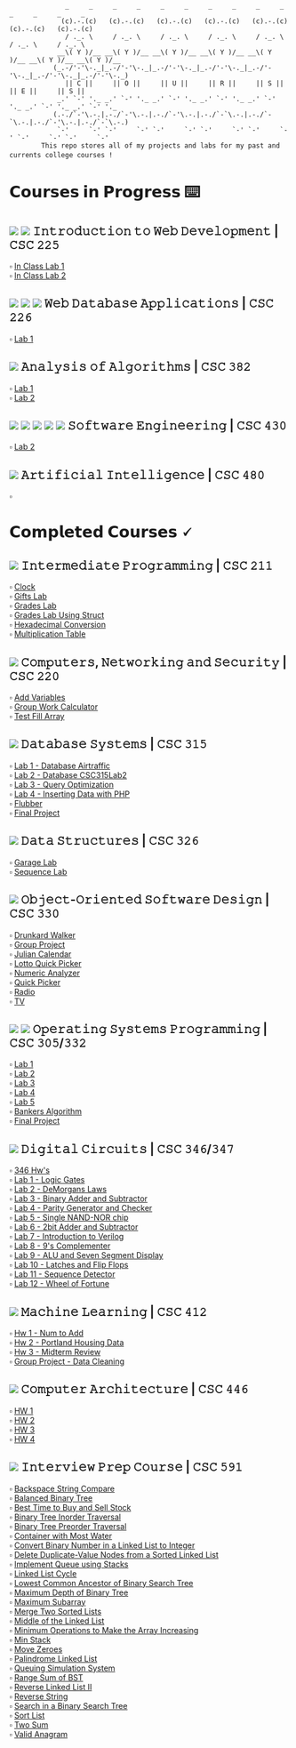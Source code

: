 ```
              _     _     _     _     _     _     _     _     _     _     _     _     _     _
             (c).-.(c)   (c).-.(c)   (c).-.(c)   (c).-.(c)   (c).-.(c)   (c).-.(c)   (c).-.(c)
              / ._. \     / ._. \     / ._. \     / ._. \     / ._. \     / ._. \     / ._. \
            __\( Y )/__ __\( Y )/__ __\( Y )/__ __\( Y )/__ __\( Y )/__ __\( Y )/__ __\( Y )/__
           (_.-/'-'\-._|_.-/'-'\-._|_.-/'-'\-._|_.-/'-'\-._|_.-/'-'\-._|_.-/'-'\-._|_.-/'-'\-._)
              || 𝙲 ||     || 𝙾 ||     || 𝚄 ||     || 𝚁 ||     || 𝚂 ||     || 𝙴 ||     || 𝚂 ||
            _.' `-' '._ _.' `-' '._ _.' `-' '._ _.' `-' '._ _.' `-' '._ _.' `-' '._ _.' `-' '._
           (.-./`-'\.-.|.-./`-'\.-.|.-./`-'\.-.|.-./`-`\.-.|.-./`-`\.-.|.-./`-'\.-.|.-./`-`\.-.)
            `-'     `-' `-'     `-' `-'     `-' `-'     `-' `-'     `-' `-'     `-' `-'     `-'
        𝚃𝚑𝚒𝚜 𝚛𝚎𝚙𝚘 𝚜𝚝𝚘𝚛𝚎𝚜 𝚊𝚕𝚕 𝚘𝚏 𝚖𝚢 𝚙𝚛𝚘𝚓𝚎𝚌𝚝𝚜 𝚊𝚗𝚍 𝚕𝚊𝚋𝚜 𝚏𝚘𝚛 𝚖𝚢 𝚙𝚊𝚜𝚝 𝚊𝚗𝚍 𝚌𝚞𝚛𝚛𝚎𝚗𝚝𝚜 𝚌𝚘𝚕𝚕𝚎𝚐𝚎 𝚌𝚘𝚞𝚛𝚜𝚎𝚜 !　
```

# 𝗖𝗼𝘂𝗿𝘀𝗲𝘀 𝗶𝗻 𝗣𝗿𝗼𝗴𝗿𝗲𝘀𝘀 ⌨️

## <img src= https://img.shields.io/badge/html-%20-9cf> <img src=https://img.shields.io/badge/css-%20-9cf> 𝙸𝚗𝚝𝚛𝚘𝚍𝚞𝚌𝚝𝚒𝚘𝚗 𝚝𝚘 𝚆𝚎𝚋 𝙳𝚎𝚟𝚎𝚕𝚘𝚙𝚖𝚎𝚗𝚝 | 𝙲𝚂𝙲 𝟸𝟸𝟻

:white_small_square: [In Class Lab 1](https://github.com/giannagalard/CSC-Courses/tree/main/Introduction%20to%20Web%20Development/In%20Class%20Lab%201)  
:white_small_square: [In Class Lab 2](https://github.com/giannagalard/CSC-Courses/tree/main/Introduction%20to%20Web%20Development/In%20Class%20Lab%202)

## <img src= https://img.shields.io/badge/html-%20-9cf> <img src=https://img.shields.io/badge/css-%20-9cf> <img src=https://img.shields.io/badge/php-%20-9cf> 𝚆𝚎𝚋 𝙳𝚊𝚝𝚊𝚋𝚊𝚜𝚎 𝙰𝚙𝚙𝚕𝚒𝚌𝚊𝚝𝚒𝚘𝚗𝚜 | 𝙲𝚂𝙲 𝟸𝟸𝟼

:white_small_square: [Lab 1](https://github.com/giannagalard/CSC-Courses/tree/main/Web%20Database%20Applications/Lab%201)

## <img src= https://img.shields.io/badge/c%2B%2B-%20-9cf> 𝙰𝚗𝚊𝚕𝚢𝚜𝚒𝚜 𝚘𝚏 𝙰𝚕𝚐𝚘𝚛𝚒𝚝𝚑𝚖𝚜 | 𝙲𝚂𝙲 𝟹𝟾𝟸

:white_small_square: [Lab 1](https://github.com/giannagalard/CSC-Courses/tree/main/Analysis%20of%20Algorithms/Lab%201)  
:white_small_square: [Lab 2](https://github.com/giannagalard/CSC-Courses/tree/main/Analysis%20of%20Algorithms/Lab%202)

## <img src= https://img.shields.io/badge/c%23-%20-9cf> <img src=https://img.shields.io/badge/js-%20-9cf> <img src=https://img.shields.io/badge/react-%20-9cf> <img src=https://img.shields.io/badge/html-%20-9cf> <img src=https://img.shields.io/badge/css-%20-9cf> 𝚂𝚘𝚏𝚝𝚠𝚊𝚛𝚎 𝙴𝚗𝚐𝚒𝚗𝚎𝚎𝚛𝚒𝚗𝚐 | 𝙲𝚂𝙲 𝟺𝟹𝟶

:white_small_square: [Lab 2](https://github.com/giannagalard/CSC-Courses/tree/main/Software%20Engineering/Lab%202)

## <img src= https://img.shields.io/badge/python-%20-9cf> 𝙰𝚛𝚝𝚒𝚏𝚒𝚌𝚒𝚊𝚕 𝙸𝚗𝚝𝚎𝚕𝚕𝚒𝚐𝚎𝚗𝚌𝚎 | 𝙲𝚂𝙲 𝟺𝟾𝟶

:white_small_square:

# 𝗖𝗼𝗺𝗽𝗹𝗲𝘁𝗲𝗱 𝗖𝗼𝘂𝗿𝘀𝗲𝘀 🗸

## <img src= https://img.shields.io/badge/c%2B%2B%20-%20-9cf> 𝙸𝚗𝚝𝚎𝚛𝚖𝚎𝚍𝚒𝚊𝚝𝚎 𝙿𝚛𝚘𝚐𝚛𝚊𝚖𝚖𝚒𝚗𝚐 | 𝙲𝚂𝙲 𝟸𝟷𝟷

:white_small_square: [Clock](https://github.com/giannagalard/CSC-Courses/blob/main/Intermediate%20Programming/Clock.cpp)  
:white_small_square: [Gifts Lab](https://github.com/giannagalard/CSC-Courses/tree/main/Intermediate%20Programming/Gifts%20Lab)  
:white_small_square: [Grades Lab](https://github.com/giannagalard/CSC-Courses/tree/main/Intermediate%20Programming/Grades%20Lab)  
:white_small_square: [Grades Lab Using Struct](<https://github.com/giannagalard/CSC-Courses/tree/main/Intermediate%20Programming/Grades%20Lab%20(Struct)>)  
:white_small_square: [Hexadecimal Conversion](https://github.com/giannagalard/CSC-Courses/tree/main/Intermediate%20Programming/hexadecimal%20conversion)  
:white_small_square: [Multiplication Table](https://github.com/giannagalard/CSC-Courses/blob/main/Intermediate%20Programming/Multiplication%20Table.cpp)

## <img src= https://img.shields.io/badge/asm-%20-9cf> 𝙲𝚘𝚖𝚙𝚞𝚝𝚎𝚛𝚜, 𝙽𝚎𝚝𝚠𝚘𝚛𝚔𝚒𝚗𝚐 𝚊𝚗𝚍 𝚂𝚎𝚌𝚞𝚛𝚒𝚝𝚢 | 𝙲𝚂𝙲 𝟸𝟸𝟶

:white_small_square: [Add Variables](https://github.com/giannagalard/CSC-Courses/blob/main/Computers%2C%20Networking%20and%20Security/AddVariables.asm)  
:white_small_square: [Group Work Calculator](https://github.com/giannagalard/CSC-Courses/blob/main/Computers%2C%20Networking%20and%20Security/GroupWorkCalc.asm)  
:white_small_square: [Test Fill Array](https://github.com/giannagalard/CSC-Courses/blob/main/Computers%2C%20Networking%20and%20Security/TestFillArray.asm)

## <img src= https://img.shields.io/badge/mysql-%20-9cf> 𝙳𝚊𝚝𝚊𝚋𝚊𝚜𝚎 𝚂𝚢𝚜𝚝𝚎𝚖𝚜 | 𝙲𝚂𝙲 𝟹𝟷𝟻

:white_small_square: [Lab 1 - Database Airtraffic](https://github.com/giannagalard/CSC-Courses/blob/main/Database%20Systems/lab1.sql)  
:white_small_square: [Lab 2 - Database CSC315Lab2](https://github.com/giannagalard/CSC-Courses/blob/main/Database%20Systems/lab2.sql)  
:white_small_square: [Lab 3 - Query Optimization](https://github.com/giannagalard/CSC-Courses/tree/main/Database%20Systems/lab%203)  
:white_small_square: [Lab 4 - Inserting Data with PHP](https://github.com/giannagalard/CSC-Courses/tree/main/Database%20Systems/lab%204)  
:white_small_square: [Flubber](https://github.com/giannagalard/CSC-Courses/tree/main/Database%20Systems/Flubber)  
:white_small_square: [Final Project](https://github.com/giannagalard/CSC-Courses/tree/main/Database%20Systems/Final%20Project)

## <img src= https://img.shields.io/badge/c%2B%2B%20-%20-9cf> 𝙳𝚊𝚝𝚊 𝚂𝚝𝚛𝚞𝚌𝚝𝚞𝚛𝚎𝚜 | 𝙲𝚂𝙲 𝟹𝟸𝟼

:white_small_square: [Garage Lab](https://github.com/giannagalard/CSC-Courses/tree/main/Data%20Structures/Garage%20Lab)  
:white_small_square: [Sequence Lab](https://github.com/giannagalard/CSC-Courses/tree/main/Data%20Structures/Sequence%20Lab)

## <img src=https://img.shields.io/badge/java-%20-9cf> 𝙾𝚋𝚓𝚎𝚌𝚝-𝙾𝚛𝚒𝚎𝚗𝚝𝚎𝚍 𝚂𝚘𝚏𝚝𝚠𝚊𝚛𝚎 𝙳𝚎𝚜𝚒𝚐𝚗 | 𝙲𝚂𝙲 𝟹𝟹𝟶

:white_small_square: [Drunkard Walker](https://github.com/giannagalard/CSC-Courses/tree/main/Object-Oriented%20Software%20Design/Drunkard%20Walker)  
:white_small_square: [Group Project](https://github.com/giannagalard/CSC-Courses/tree/main/Object-Oriented%20Software%20Design/Group%20Project)  
:white_small_square: [Julian Calendar](https://github.com/giannagalard/CSC-Courses/blob/main/Object-Oriented%20Software%20Design/Julian%20Calendar.java)  
:white_small_square: [Lotto Quick Picker](https://github.com/giannagalard/CSC-Courses/blob/main/Object-Oriented%20Software%20Design/Lotto%20Quick%20Picker.java)  
:white_small_square: [Numeric Analyzer](https://github.com/giannagalard/CSC-Courses/blob/main/Object-Oriented%20Software%20Design/Numeric%20Analyzer.java)  
:white_small_square: [Quick Picker](https://github.com/giannagalard/CSC-Courses/tree/main/Object-Oriented%20Software%20Design/Quick%20Picker)  
:white_small_square: [Radio](https://github.com/giannagalard/CSC-Courses/blob/main/Object-Oriented%20Software%20Design/Radio.java)  
:white_small_square: [TV](https://github.com/giannagalard/CSC-Courses/blob/main/Object-Oriented%20Software%20Design/TV.java)

## <img src= https://img.shields.io/badge/bash-%20-9cf> <img src= https://img.shields.io/badge/c%2B%2B%20-%20-9cf> 𝙾𝚙𝚎𝚛𝚊𝚝𝚒𝚗𝚐 𝚂𝚢𝚜𝚝𝚎𝚖𝚜 𝙿𝚛𝚘𝚐𝚛𝚊𝚖𝚖𝚒𝚗𝚐 | 𝙲𝚂𝙲 𝟹𝟶𝟻/𝟹𝟹𝟸

:white_small_square: [Lab 1](https://github.com/giannagalard/CSC-Courses/tree/main/Operating%20Systems%20Programming/lab%201)  
:white_small_square: [Lab 2](https://github.com/giannagalard/CSC-Courses/tree/main/Operating%20Systems%20Programming/lab%202)  
:white_small_square: [Lab 3](https://github.com/giannagalard/CSC-Courses/tree/main/Operating%20Systems%20Programming/lab%203)  
:white_small_square: [Lab 4](https://github.com/giannagalard/CSC-Courses/tree/main/Operating%20Systems%20Programming/lab%204)  
:white_small_square: [Lab 5](https://github.com/giannagalard/CSC-Courses/blob/main/Operating%20Systems%20Programming/lab%205.cpp)  
:white_small_square: [Bankers Algorithm](https://github.com/giannagalard/CSC-Courses/blob/main/Operating%20Systems%20Programming/Bankers%20Algorithm.cpp)  
:white_small_square: [Final Project](https://github.com/giannagalard/CSC-Courses/tree/main/Operating%20Systems%20Programming/Final%20Project)

## <img src = https://img.shields.io/badge/verilog-%20-9cf> 𝙳𝚒𝚐𝚒𝚝𝚊𝚕 𝙲𝚒𝚛𝚌𝚞𝚒𝚝𝚜 | 𝙲𝚂𝙲 𝟹𝟺𝟼/𝟹𝟺𝟽

:white_small_square: [346 Hw's](https://github.com/giannagalard/CSC-Courses/tree/main/Digital%20Circuits/346%20homeworks)  
:white_small_square: [Lab 1 - Logic Gates](https://github.com/giannagalard/CSC-Courses/tree/main/Digital%20Circuits/lab%201)  
:white_small_square: [Lab 2 - DeMorgans Laws](https://github.com/giannagalard/CSC-Courses/tree/main/Digital%20Circuits/lab%202)  
:white_small_square: [Lab 3 - Binary Adder and Subtractor](https://github.com/giannagalard/CSC-Courses/tree/main/Digital%20Circuits/lab%203)  
:white_small_square: [Lab 4 - Parity Generator and Checker](https://github.com/giannagalard/CSC-Courses/tree/main/Digital%20Circuits/lab%204)  
:white_small_square: [Lab 5 - Single NAND-NOR chip](https://github.com/giannagalard/CSC-Courses/tree/main/Digital%20Circuits/lab%205)  
:white_small_square: [Lab 6 - 2bit Adder and Subtractor](https://github.com/giannagalard/CSC-Courses/tree/main/Digital%20Circuits/lab%206)  
:white_small_square: [Lab 7 - Introduction to Verilog](https://github.com/giannagalard/CSC-Courses/tree/main/Digital%20Circuits/lab%207)  
:white_small_square: [Lab 8 - 9's Complementer](https://github.com/giannagalard/CSC-Courses/tree/main/Digital%20Circuits/lab%208)  
:white_small_square: [Lab 9 - ALU and Seven Segment Display](https://github.com/giannagalard/CSC-Courses/tree/main/Digital%20Circuits/lab%209)  
:white_small_square: [Lab 10 - Latches and Flip Flops](https://github.com/giannagalard/CSC-Courses/tree/main/Digital%20Circuits/lab%2010)  
:white_small_square: [Lab 11 - Sequence Detector](https://github.com/giannagalard/CSC-Courses/tree/main/Digital%20Circuits/lab%2011)  
:white_small_square: [Lab 12 - Wheel of Fortune](https://github.com/giannagalard/CSC-Courses/tree/main/Digital%20Circuits/lab%2012)

## <img src = https://img.shields.io/badge/python-%20-9cf> 𝙼𝚊𝚌𝚑𝚒𝚗𝚎 𝙻𝚎𝚊𝚛𝚗𝚒𝚗𝚐 | 𝙲𝚂𝙲 𝟺𝟷𝟸

:white_small_square: [Hw 1 - Num to Add](https://github.com/giannagalard/CSC-Courses/tree/main/Machine%20Learning/hw%201)  
:white_small_square: [Hw 2 - Portland Housing Data](https://github.com/giannagalard/CSC-Courses/tree/main/Machine%20Learning/hw%202)  
:white_small_square: [Hw 3 - Midterm Review](https://github.com/giannagalard/CSC-Courses/tree/main/Machine%20Learning/hw%203)  
:white_small_square: [Group Project - Data Cleaning](https://github.com/giannagalard/CSC-Courses/tree/main/Machine%20Learning/data-cleaning)

## <img src= https://img.shields.io/badge/LEGv8-%20-9cf> 𝙲𝚘𝚖𝚙𝚞𝚝𝚎𝚛 𝙰𝚛𝚌𝚑𝚒𝚝𝚎𝚌𝚝𝚞𝚛𝚎 | 𝙲𝚂𝙲 𝟺𝟺𝟼

:white_small_square: [HW 1](https://github.com/giannagalard/CSC-Courses/blob/main/Computer%20Architecture/hw%201/Homework1.pdf)  
:white_small_square: [HW 2](https://github.com/giannagalard/CSC-Courses/tree/main/Computer%20Architecture/hw%202/Homework2.pdf)  
:white_small_square: [HW 3](https://github.com/giannagalard/CSC-Courses/tree/main/Computer%20Architecture/hw%203/Homework3.pdf)  
:white_small_square: [HW 4](https://github.com/giannagalard/CSC-Courses/tree/main/Computer%20Architecture/hw%204/Homework4.pdf)

## <img src= https://img.shields.io/badge/c%2B%2B%20-%20-9cf> 𝙸𝚗𝚝𝚎𝚛𝚟𝚒𝚎𝚠 𝙿𝚛𝚎𝚙 𝙲𝚘𝚞𝚛𝚜𝚎 | 𝙲𝚂𝙲 𝟻𝟿𝟷

:white_small_square: [Backspace String Compare](https://github.com/giannagalard/CSC-Courses/tree/main/Interview%20Prep/Backspace%20String%20Compare)  
:white_small_square: [Balanced Binary Tree](https://github.com/giannagalard/CSC-Courses/tree/main/Interview%20Prep/Balanced%20Binary%20Tree)  
:white_small_square: [Best Time to Buy and Sell Stock](https://github.com/giannagalard/CSC-Courses/tree/main/Interview%20Prep/Best%20Time%20to%20Buy%20and%20Sell%20Stock)  
:white_small_square: [Binary Tree Inorder Traversal](https://github.com/giannagalard/CSC-Courses/tree/main/Interview%20Prep/Binary%20Tree%20Inorder%20Traversal)  
:white_small_square: [Binary Tree Preorder Traversal](https://github.com/giannagalard/CSC-Courses/tree/main/Interview%20Prep/Binary%20Tree%20Preorder%20Traversal)  
:white_small_square: [Container with Most Water](https://github.com/giannagalard/CSC-Courses/tree/main/Interview%20Prep/Container%20With%20Most%20Water)  
:white_small_square: [Convert Binary Number in a Linked List to Integer](https://github.com/giannagalard/CSC-Courses/tree/main/Interview%20Prep/Convert%20Binary%20Number%20in%20a%20Linked%20List%20to%20Integer)  
:white_small_square: [Delete Duplicate-Value Nodes from a Sorted Linked List](https://github.com/giannagalard/CSC-Courses/tree/main/Interview%20Prep/Delete%20Duplicate-Value%20Nodes%20from%20a%20Sorted%20Linked%20List)  
:white_small_square: [Implement Queue using Stacks](https://github.com/giannagalard/CSC-Courses/tree/main/Interview%20Prep/Implement%20Queue%20using%20Stacks)  
:white_small_square: [Linked List Cycle](https://github.com/giannagalard/CSC-Courses/tree/main/Interview%20Prep/Linked%20List%20Cycle)  
:white_small_square: [Lowest Common Ancestor of Binary Search Tree](https://github.com/giannagalard/CSC-Courses/tree/main/Interview%20Prep/Lowest%20Common%20Ancestor%20of%20a%20Binary%20Search%20Tree)  
:white_small_square: [Maximum Depth of Binary Tree](https://github.com/giannagalard/CSC-Courses/tree/main/Interview%20Prep/Max%20Depth%20of%20Binary%20Tree)  
:white_small_square: [Maximum Subarray](https://github.com/giannagalard/CSC-Courses/tree/main/Interview%20Prep/Maximum%20Subarray)  
:white_small_square: [Merge Two Sorted Lists](https://github.com/giannagalard/CSC-Courses/tree/main/Interview%20Prep/Merge%20Two%20Sorted%20Lists)  
:white_small_square: [Middle of the Linked List](https://github.com/giannagalard/CSC-Courses/tree/main/Interview%20Prep/Middle%20of%20the%20Linked%20List)  
:white_small_square: [Minimum Operations to Make the Array Increasing](https://github.com/giannagalard/CSC-Courses/tree/main/Interview%20Prep/Min%20Operations%20to%20Make%20the%20Array%20Increasing)  
:white_small_square: [Min Stack](https://github.com/giannagalard/CSC-Courses/tree/main/Interview%20Prep/Min%20Stack)  
:white_small_square: [Move Zeroes](https://github.com/giannagalard/CSC-Courses/tree/main/Interview%20Prep/Move%20Zeroes)  
:white_small_square: [Palindrome Linked List](https://github.com/giannagalard/CSC-Courses/tree/main/Interview%20Prep/Palindrome%20Linked%20List)  
:white_small_square: [Queuing Simulation System](https://github.com/giannagalard/CSC-Courses/tree/main/Interview%20Prep/Queuing%20Simulation%20System)  
:white_small_square: [Range Sum of BST](https://github.com/giannagalard/CSC-Courses/tree/main/Interview%20Prep/Range%20Sum%20of%20BST)  
:white_small_square: [Reverse Linked List II](https://github.com/giannagalard/CSC-Courses/tree/main/Interview%20Prep/Reverse%20Linked%20List%20II)  
:white_small_square: [Reverse String](https://github.com/giannagalard/CSC-Courses/tree/main/Interview%20Prep/Reverse%20String)  
:white_small_square: [Search in a Binary Search Tree](https://github.com/giannagalard/CSC-Courses/tree/main/Interview%20Prep/Search%20in%20a%20Binary%20Search%20Tree)  
:white_small_square: [Sort List](https://github.com/giannagalard/CSC-Courses/tree/main/Interview%20Prep/Sort%20List)  
:white_small_square: [Two Sum](https://github.com/giannagalard/CSC-Courses/tree/main/Interview%20Prep/Two%20Sum)  
:white_small_square: [Valid Anagram](https://github.com/giannagalard/CSC-Courses/tree/main/Interview%20Prep/Valid%20Anagram)
